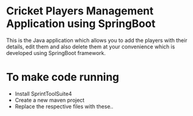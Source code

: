 # Cricket Players Management Application using SpringBoot 
   This is the Java application which allows you to add the players with their details, edit them and also delete them at your convenience which is developed using SpringBoot framework.

# To make code running
* Install SprintToolSuite4
* Create a new maven project
* Replace the respective files with these..
